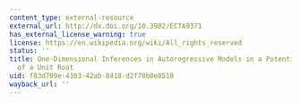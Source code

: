```yaml
---
content_type: external-resource
external_url: http://dx.doi.org/10.3982/ECTA9371
has_external_license_warning: true
license: https://en.wikipedia.org/wiki/All_rights_reserved
status: ''
title: One-Dimensional Inferences in Autoregressive Models in a Potential Presence
  of a Unit Root
uid: f83d709e-4103-42ab-8418-d2f70b0e8510
wayback_url: ''
---
```


